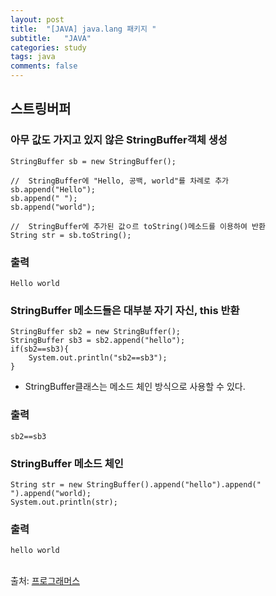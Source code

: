 ```yaml
---
layout: post
title:  "[JAVA] java.lang 패키지 "
subtitle:   "JAVA"
categories: study
tags: java
comments: false
---
```


## 스트링버퍼

### 아무 값도 가지고 있지 않은 StringBuffer객체 생성

```
StringBuffer sb = new StringBuffer();

//  StringBuffer에 "Hello, 공백, world"를 차례로 추가
sb.append("Hello");
sb.append(" ");
sb.append("world");

//  StringBuffer에 추가된 값ㅇ르 toString()메소드를 이용하여 반환
String str = sb.toString();
```

### 출력

```
Hello world
```

### StringBuffer 메소드들은 대부분 자기 자신, this 반환

```
StringBuffer sb2 = new StringBuffer();
StringBuffer sb3 = sb2.append("hello");
if(sb2==sb3){
    System.out.println("sb2==sb3");
}
```

- StringBuffer클래스는 메소드 체인 방식으로 사용할 수 있다.

### 출력
```
sb2==sb3
```

### StringBuffer 메소드 체인

```
String str = new StringBuffer().append("hello").append(" ").append("world);
System.out.println(str);
```

### 출력

```
hello world
```

<br>
출처: <a href="https://programmers.co.kr/">프로그래머스</a>